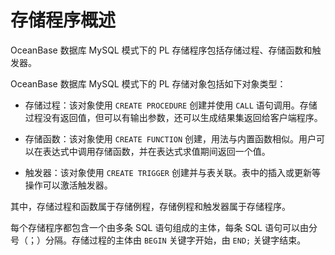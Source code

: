 # 存储程序概述 

OceanBase 数据库 MySQL 模式下的 PL 存储程序包括存储过程、存储函数和触发器。

OceanBase 数据库 MySQL 模式下的 PL 存储对象包括如下对象类型：

* 存储过程：该对象使用 `CREATE PROCEDURE` 创建并使用 `CALL` 语句调用。存储过程没有返回值，但可以有输出参数，还可以生成结果集返回给客户端程序。 

* 存储函数：该对象使用 `CREATE FUNCTION` 创建，用法与内置函数相似。用户可以在表达式中调用存储函数，并在表达式求值期间返回一个值。

* 触发器：该对象使用 `CREATE TRIGGER` 创建并与表关联。表中的插入或更新等操作可以激活触发器。


其中，存储过程和函数属于存储例程，存储例程和触发器属于存储程序。

每个存储程序都包含一个由多条 SQL 语句组成的主体，每条 SQL 语句可以由分号（；）分隔。存储过程的主体由 `BEGIN` 关键字开始，由 `END;` 关键字结束。